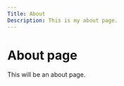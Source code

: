 ```yaml
---
Title: About
Description: This is my about page.
---
```


About page
=======================

This will be an about page.
